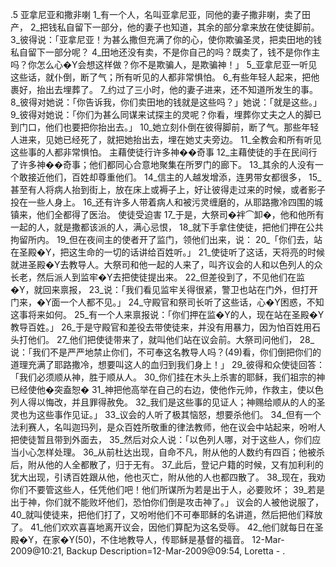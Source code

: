 .5 
亚拿尼亚和撒非喇 
1_有一个人，名叫亚拿尼亚，同他的妻子撒非喇，卖了田产， 2_把钱私自留下一部分，他的妻子也知道，其余的部分拿来放在使徒脚前。 3_彼得说：「亚拿尼亚！为甚么撒但充满了你的心，使你欺骗圣灵，把卖田地的钱私自留下一部分呢？ 4_田地还没有卖，不是你自己的吗？既卖了，钱不是你作主吗？你怎么心�Y会想这样做？你不是欺骗人，是欺骗神！」 5_亚拿尼亚一听见这些话，就仆倒，断了气；所有听见的人都非常惧怕。 6_有些年轻人起来，把他裹好，抬出去埋葬了。 
7_约过了三小时，他的妻子进来，还不知道所发生的事。 8_彼得对她说：「你告诉我，你们卖田地的钱就是这些吗？」她说：「就是这些。」 9_彼得对她说：「你们为甚么同谋来试探主的灵呢？你看，埋葬你丈夫之人的脚已到门口，他们也要把你抬出去。」 10_她立刻仆倒在彼得脚前，断了气。那些年轻人进来，见她已经死了，就把她抬出去，埋在她丈夫旁边。 11_全教会和所有听见这些事的人都非常惧怕。 
主藉使徒行许多神��奇事 
12_主藉使徒的手在民间行了许多神��奇事；他们都同心合意地聚集在所罗门的廊下。 13_其余的人没有一个敢接近他们，百姓却尊重他们。 14_信主的人越发增添，连男带女都很多， 15_甚至有人将病人抬到街上，放在床上或褥子上，好让彼得走过来的时候，或者影子投在一些人身上。 16_还有许多人带着病人和被污灵缠磨的，从耶路撒冷四围的城镇来，他们全都得了医治。 
使徒受迫害 
17_于是，大祭司�袢⌒卸�，他和他所有一起的人，就是撒都该派的人，满心忌恨， 18_就下手拿住使徒，把他们押在公共拘留所内。 19_但在夜间主的使者开了监门，领他们出来，说： 20_「你们去，站在圣殿�Y，把这生命的一切的话讲给百姓听。」 
21_使徒听了这话，天将亮的时候就进圣殿�Y去教导人。大祭司和他一起的人来了，叫齐议会的人和以色列人的众长老，然后派人到监牢�Y去把使徒提出来。 22_但差役到了，不见他们在监�Y，就回来禀报， 23_说：「我们看见监牢关得很紧，警卫也站在门外，但打开门来，�Y面一个人都不见。」 24_守殿官和祭司长听了这些话，心�Y困惑，不知这事将来如何。 25_有一个人来禀报说：「你们押在监�Y的人，现在站在圣殿�Y教导百姓。」 26_于是守殿官和差役去带使徒来，并没有用暴力，因为怕百姓用石头打他们。 
27_他们把使徒带来了，就叫他们站在议会前。大祭司问他们， 28_说：「我们不是严严地禁止你们，不可奉这名教导人吗？(49)看，你们倒把你们的道理充满了耶路撒冷，想要叫这人的血归到我们身上！」 29_彼得和众使徒回答：「我们必须顺从神，胜于顺从人。 30_你们挂在木头上杀害的耶稣，我们祖宗的神已经使他�突盍恕� 31_神把他高举在自己的右边，使他作元帅，作救主，使以色列人得以悔改，并且罪得赦免。 32_我们是这些事的见证人；神赐给顺从的人的圣灵也为这些事作见证。」 
33_议会的人听了极其恼怒，想要杀他们。 34_但有一个法利赛人，名叫迦玛列，是众百姓所敬重的律法教师，他在议会中站起来，吩咐人把使徒暂且带到外面去， 35_然后对众人说：「以色列人哪，对于这些人，你们应当小心怎样处理。 36_从前杜达出现，自命不凡，附从他的人数约有四百；他被杀后，附从他的人全都散了，归于无有。 37_此后，登记户籍的时候，又有加利利的犹大出现，引诱百姓跟从他，他也灭亡，附从他的人也都四散了。 38_现在，我劝你们不要管这些人，任凭他们吧！他们所谋所为若是出于人，必要败坏； 39_若是出于神，你们就不能败坏他们，恐怕你们倒是攻击神了。」 
议会的人被他说服了， 40_就叫使徒来，把他们打了，又吩咐他们不可奉耶稣的名讲道，然后把他们释放了。 41_他们欢欢喜喜地离开议会，因他们算配为这名受辱。 42_他们就每日在圣殿�Y，在家�Y(50)，不住地教导人，传耶稣是基督的福音。 
12-Mar-2009@10:21, Backup Description=12-Mar-2009@09:54, Loretta - 
.